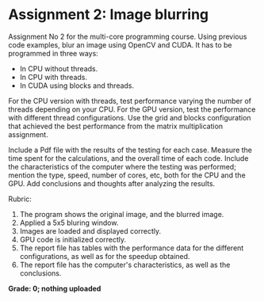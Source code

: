 # Assignment 2: Image blurring

Assignment No 2 for the multi-core programming course. Using previous code examples, blur an image using OpenCV and CUDA. It has to be programmed in three ways:

- In CPU without threads.
- In CPU with threads.
- In CUDA using blocks and threads.

For the CPU version with threads, test performance varying the number of threads depending on your CPU. For the GPU version, test the performance with different thread configurations. Use the grid and blocks configuration that achieved the best performance from the matrix multiplication assignment.

Include a Pdf file with the results of the testing for each case. Measure the time spent for the calculations, and the overall time of each code. Include the characteristics of the computer where the testing was performed; mention the type, speed, number of cores, etc, both for the CPU and the GPU. Add conclusions and thoughts after analyzing the results.

Rubric:

1. The program shows the original image, and the blurred image.
2. Applied a 5x5 bluring window.
3. Images are loaded and displayed correctly.
4. GPU code is initialized correctly.
5. The report file has tables with the performance data for the different configurations, as well as for the speedup obtained.
6. The report file has the computer's characteristics, as well as the conclusions.

**Grade: 0; nothing uploaded**
